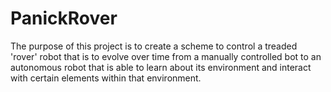 # PanickRover

The purpose of this project is to create a scheme to control a treaded 'rover' robot that is to evolve over time from a manually controlled bot to an autonomous robot that is able to learn about its environment and interact with certain elements within that environment.
